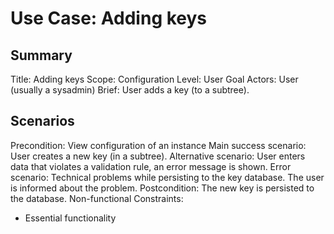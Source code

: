 # Use Case: Adding keys

## Summary

Title: Adding keys
Scope: Configuration
Level: User Goal
Actors: User (usually a sysadmin)
Brief: User adds a key (to a subtree).

## Scenarios

Precondition: View configuration of an instance
Main success scenario: User creates a new key (in a subtree).
Alternative scenario: User enters data that violates a validation rule, an error
  message is shown.
Error scenario: Technical problems while persisting to the key database. The
  user is informed about the problem.
Postcondition: The new key is persisted to the database.
Non-functional Constraints:
  - Essential functionality
